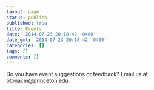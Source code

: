 ```yaml
---
layout: page
status: publish
published: true
title: Events
date: '2014-07-23 20:18:42 -0400'
date_gmt: '2014-07-23 20:18:42 -0400'
categories: []
tags: []
comments: []
---
```

Do you have event suggestions or feedback? Email us at [ptonacm@princeton.edu](mailto:ptonacm@princeton.edu).